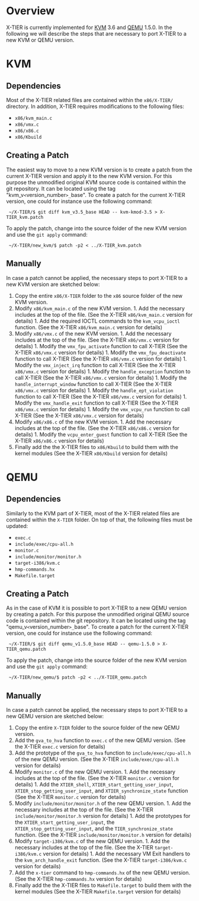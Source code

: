 # Overview #
X-TIER is currently implemented for [KVM](http://www.linux-kvm.org/) 3.6 and [QEMU](http://www.qemu.org/) 1.5.0. In the following we will describe the steps that are necessary to port X-TIER to a new KVM or QEMU version.

# KVM #
## Dependencies ##
Most of the X-TIER related files are contained within the `x86/X-TIER/` directory. In addition, X-TIER requires modifications to the following files:
  * `x86/kvm_main.c`
  * `x86/vmx.c`
  * `x86/x86.c`
  * `x86/Kbuild`

## Creating a Patch ##
The easiest way to move to a new KVM version is to create a patch from the current X-TIER version and apply it to the new KVM version. For this purpose the unmodified original KVM source code is contained within the git repository. It can be located using the tag "kvm\_v`<`version\_number`>_`base". To create a patch for the current X-TIER version, one could for instance use the following command:

```
 ~/X-TIER/$ git diff kvm_v3.5_base HEAD -- kvm-kmod-3.5 > X-TIER_kvm.patch
```

To apply the patch, change into the source folder of the new KVM version and use the `git apply` command:

```
 ~/X-TIER/new_kvm/$ patch -p2 < ../X-TIER_kvm.patch
```

## Manually ##
In case a patch cannot be applied, the necessary steps to port X-TIER to a new KVM version are sketched below:

  1. Copy the entire `x86/X-TIER` folder to the `x86` source folder of the new KVM version.
  1. Modify `x86/kvm_main.c` of the new KVM version.
    1. Add the necessary includes at the top of the file. (See the X-TIER `x86/kvm_main.c` version for details)
    1. Add the required IOCTL commands to the `kvm_vcpu_ioctl` function. (See the X-TIER `x86/kvm_main.c` version for details)
  1. Modify `x86/vmx.c` of the new KVM version.
    1. Add the necessary includes at the top of the file. (See the X-TIER `x86/vmx.c` version for details)
    1. Modify the `vmx_fpu_activate` function to call X-TIER (See the X-TIER `x86/vmx.c` version for details)
    1. Modify the `vmx_fpu_deactivate` function to call X-TIER (See the X-TIER `x86/vmx.c` version for details)
    1. Modify the `vmx_inject_irq` function to call X-TIER (See the X-TIER `x86/vmx.c` version for details)
    1. Modify the `handle_exception` function to call X-TIER (See the X-TIER `x86/vmx.c` version for details)
    1. Modify the `handle_interrupt_window` function to call X-TIER (See the X-TIER `x86/vmx.c` version for details)
    1. Modify the `handle_ept_violation` function to call X-TIER (See the X-TIER `x86/vmx.c` version for details)
    1. Modify the `vmx_handle_exit` function to call X-TIER (See the X-TIER `x86/vmx.c` version for details)
    1. Modify the `vmx_vcpu_run` function to call X-TIER (See the X-TIER `x86/vmx.c` version for details)
  1. Modify `x86/x86.c` of the new KVM version.
    1. Add the necessary includes at the top of the file. (See the X-TIER `x86/x86.c` version for details)
    1. Modify the `vcpu_enter_guest` function to call X-TIER (See the X-TIER `x86/x86.c` version for details)
  1. Finally add the the X-TIER files to `x86/Kbuild` to build them with the kernel modules (See the X-TIER `x86/Kbuild` version for details)



# QEMU #
## Dependencies ##
Similarly to the KVM part of X-TIER, most of the X-TIER related files are contained within the `X-TIER` folder. On top of that, the following files must be updated:
  * `exec.c`
  * `include/exec/cpu-all.h`
  * `monitor.c`
  * `include/monitor/monitor.h`
  * `target-i386/kvm.c`
  * `hmp-commands.hx`
  * `Makefile.target`

## Creating a Patch ##
As in the case of KVM it is possible to port X-TIER to a new QEMU version by creating a patch. For this purpose the unmodified original QEMU source code is contained within the git repository. It can be located using the tag "qemu\_v`<`version\_number`>_`base". To create a patch for the current X-TIER version, one could for instance use the following command:

```
 ~/X-TIER/$ git diff qemu_v1.5.0_base HEAD -- qemu-1.5.0 > X-TIER_qemu.patch
```

To apply the patch, change into the source folder of the new KVM version and use the `git apply` command:

```
 ~/X-TIER/new_qemu/$ patch -p2 < ../X-TIER_qemu.patch
```

## Manually ##
In case a patch cannot be applied, the necessary steps to port X-TIER to a new QEMU version are sketched below:

  1. Copy the entire `X-TIER` folder to the source folder of the new QEMU version.
  1. Add the `gva_to_hva` function to `exec.c` of the new QEMU version. (See the X-TIER `exec.c` version for details)
  1. Add the prototype of the `gva_to_hva` function to `include/exec/cpu-all.h` of the new QEMU version. (See the X-TIER `include/exec/cpu-all.h` version for details)
  1. Modify `monitor.c` of the new QEMU version.
    1. Add the necessary includes at the top of the file. (See the X-TIER `monitor.c` version for details)
    1. Add the `XTIER_shell`, `XTIER_start_getting_user_input`, `XTIER_stop_getting_user_input`, and `XTIER_synchronize_state` function (See the X-TIER `monitor.c` version for details)
  1. Modify `include/monitor/monitor.h` of the new QEMU version.
    1. Add the necessary includes at the top of the file. (See the X-TIER `include/monitor/monitor.h` version for details)
    1. Add the prototypes for the `XTIER_start_getting_user_input`, the `XTIER_stop_getting_user_input`, and the `TIER_synchronize_state` function. (See the X-TIER `include/monitor/monitor.h` version for details)
  1. Modify ```target-i386/kvm.c``` of the new QEMU version.
    1. Add the necessary includes at the top of the file. (See the X-TIER `target-i386/kvm.c` version for details)
    1. Add the necessary VM Exit handlers to the `kvm_arch_handle_exit` function. (See the X-TIER `target-i386/kvm.c` version for details)
  1. Add the `x-tier` command to `hmp-commands.hx` of the new QEMU version. (See the X-TIER `hmp-commands.hx` version for details)
  1. Finally add the the X-TIER files to `Makefile.target` to build them with the kernel modules (See the X-TIER `Makefile.target` version for details)